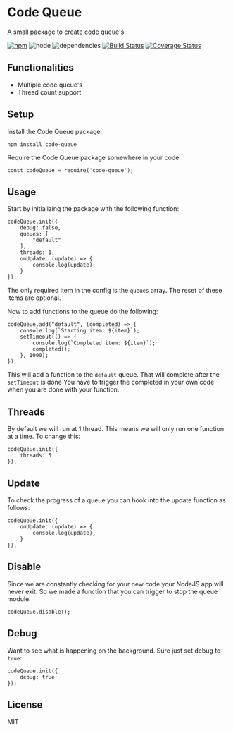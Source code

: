# Code Queue

A small package to create code queue's

[![npm](https://img.shields.io/npm/v/code-queue.svg)](https://www.npmjs.com/package/code-queue) ![node](https://img.shields.io/node/v/code-queue.svg) ![dependencies](https://david-dm.org/glenndehaan/code-queue.svg) [![Build Status](https://travis-ci.org/glenndehaan/code-queue.svg?branch=master)](https://travis-ci.org/glenndehaan/code-queue) [![Coverage Status](https://coveralls.io/repos/github/glenndehaan/code-queue/badge.svg?branch=master)](https://coveralls.io/github/glenndehaan/code-queue?branch=master)

## Functionalities
* Multiple code queue's
* Thread count support

## Setup
Install the Code Queue package:
```
npm install code-queue
```
Require the Code Queue package somewhere in your code:
```
const codeQueue = require('code-queue');
```

## Usage
Start by initializing the package with the following function:
```
codeQueue.init({
    debug: false,
    queues: [
        "default"
    ],
    threads: 1,
    onUpdate: (update) => {
        console.log(update);
    }
});
```

The only required item in the config is the `queues` array. The reset of these items are optional.

Now to add functions to the queue do the following:
```
codeQueue.add("default", (completed) => {
    console.log(`Starting item: ${item}`);
    setTimeout(() => {
        console.log(`Completed item: ${item}`);
        completed();
    }, 1000);
});
```

This will add a function to the `default` queue. That will complete after the `setTimeout` is done
You have to trigger the completed in your own code when you are done with your function.

## Threads
By default we will run at 1 thread. This means we will only run one function at a time.
To change this:
```
codeQueue.init({
    threads: 5
});
```

## Update
To check the progress of a queue you can hook into the update function as follows:
```
codeQueue.init({
    onUpdate: (update) => {
        console.log(update);
    }
});
```

## Disable
Since we are constantly checking for your new code your NodeJS app will never exit.
So we made a function that you can trigger to stop the queue module.

```
codeQueue.disable();
```

## Debug
Want to see what is happening on the background. Sure just set debug to `true`:
```
codeQueue.init({
    debug: true
});
```

## License

MIT
